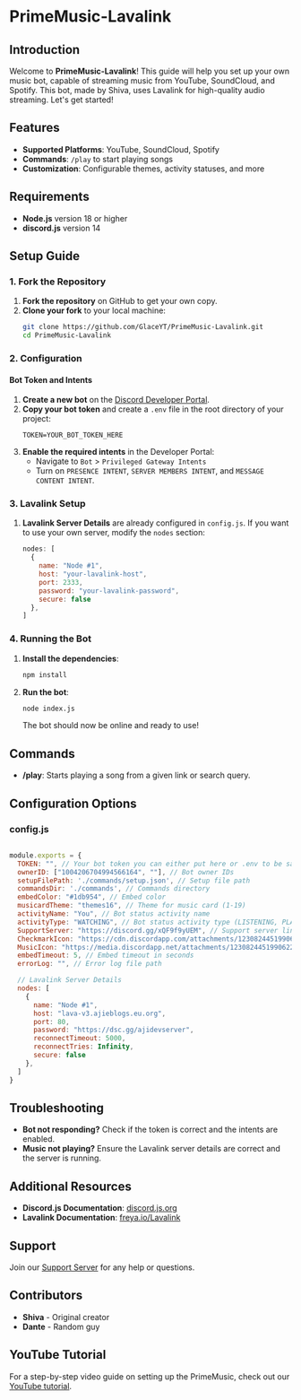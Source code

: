 # PrimeMusic-Lavalink

## Introduction
Welcome to **PrimeMusic-Lavalink**! This guide will help you set up your own music bot, capable of streaming music from YouTube, SoundCloud, and Spotify. This bot, made by Shiva, uses Lavalink for high-quality audio streaming. Let's get started!

## Features
- **Supported Platforms**: YouTube, SoundCloud, Spotify
- **Commands**: `/play` to start playing songs
- **Customization**: Configurable themes, activity statuses, and more

## Requirements
- **Node.js** version 18 or higher
- **discord.js** version 14

## Setup Guide

### 1. Fork the Repository
1. **Fork the repository** on GitHub to get your own copy.
2. **Clone your fork** to your local machine:
    ```bash
    git clone https://github.com/GlaceYT/PrimeMusic-Lavalink.git
    cd PrimeMusic-Lavalink
    ```

### 2. Configuration
#### Bot Token and Intents
1. **Create a new bot** on the [Discord Developer Portal](https://discord.com/developers/applications).
2. **Copy your bot token** and create a `.env` file in the root directory of your project:
    ```env
    TOKEN=YOUR_BOT_TOKEN_HERE
    ```
3. **Enable the required intents** in the Developer Portal:
    - Navigate to `Bot` > `Privileged Gateway Intents`
    - Turn on `PRESENCE INTENT`, `SERVER MEMBERS INTENT`, and `MESSAGE CONTENT INTENT`.

### 3. Lavalink Setup
1. **Lavalink Server Details** are already configured in `config.js`. If you want to use your own server, modify the `nodes` section:
    ```javascript
    nodes: [
      {
        name: "Node #1",
        host: "your-lavalink-host",
        port: 2333,
        password: "your-lavalink-password",
        secure: false
      },
    ]
    ```

### 4. Running the Bot
1. **Install the dependencies**:
    ```bash
    npm install
    ```
2. **Run the bot**:
    ```bash
    node index.js
    ```
    The bot should now be online and ready to use!

## Commands
- **/play**: Starts playing a song from a given link or search query.

## Configuration Options
### config.js
```javascript

module.exports = {
  TOKEN: "", // Your bot token you can either put here or .env to be safe
  ownerID: ["1004206704994566164", ""], // Bot owner IDs
  setupFilePath: './commands/setup.json', // Setup file path
  commandsDir: './commands', // Commands directory
  embedColor: "#1db954", // Embed color
  musicardTheme: "themes16", // Theme for music card (1-19)
  activityName: "You", // Bot status activity name
  activityType: "WATCHING", // Bot status activity type (LISTENING, PLAYING, WATCHING)
  SupportServer: "https://discord.gg/xQF9f9yUEM", // Support server link
  CheckmarkIcon: "https://cdn.discordapp.com/attachments/1230824451990622299/1230836684774576168/7762-verified-blue.gif", // Checkmark icon URL
  MusicIcon: "https://media.discordapp.net/attachments/1230824451990622299/1236664581364125787/music-play.gif", // Music icon URL
  embedTimeout: 5, // Embed timeout in seconds
  errorLog: "", // Error log file path

  // Lavalink Server Details
  nodes: [
    {
      name: "Node #1",
      host: "lava-v3.ajieblogs.eu.org",
      port: 80,
      password: "https://dsc.gg/ajidevserver",
      reconnectTimeout: 5000,
      reconnectTries: Infinity,
      secure: false
    },
  ]
}
```
## Troubleshooting
- **Bot not responding?** Check if the token is correct and the intents are enabled.
- **Music not playing?** Ensure the Lavalink server details are correct and the server is running.

## Additional Resources
- **Discord.js Documentation**: [discord.js.org](https://discord.js.org/)
- **Lavalink Documentation**: [freya.io/Lavalink](https://freya.io/Lavalink/)

## Support
Join our [Support Server](https://discord.gg/mH5djUtBCX) for any help or questions.

## Contributors
- **Shiva** - Original creator
- **Dante** - Random guy

## YouTube Tutorial
For a step-by-step video guide on setting up the PrimeMusic, check out our [YouTube tutorial](https://youtu.be/M_7TAJ9oqcs?si=p8-vc4T6KrxkoZlM).
